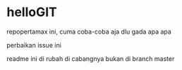helloGIT
========

repopertamax ini, cuma coba-coba aja dlu
 gada apa apa

perbaikan issue ini

readme ini di rubah di cabangnya
bukan di branch master

